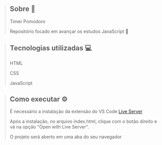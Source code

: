 > ## Sobre 📖
>
> Timer Pomodoro
>
> Repositório focado em avançar os estudos JavaScript 🚀

> ## Tecnologias utilizadas 💻
>
> HTML
>
> CSS
>
> JavaScript

> ## Como executar ⚙️
> É necessário a instalação da extensão do VS Code [Live Server](https://marketplace.visualstudio.com/items?itemName=ritwickdey.LiveServer)
>
> Após a instalação, no arquivo index.html, clique com o botão direito e vá na opção "Open with Live Server".
>
> O projeto será aberto em uma aba do seu navegador
